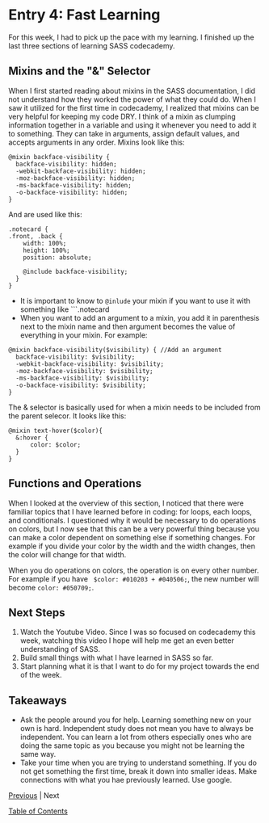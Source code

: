 # Entry 4: Fast Learning
For this week, I had to pick up the pace with my learning. I finished up the last three sections of learning SASS codecademy.

## Mixins and the "&" Selector 
When I first started reading about mixins in the SASS documentation, I did not understand how they worked the power of what they could do. When I saw it utilized for the first time in codecademy, I realized that mixins can be very helpful for keeping my code DRY. I think of a mixin as clumping information together in a variable and using it whenever you need to add it to something. They can take in arguments, assign default values, and accepts arguments in any order. 
Mixins look like this:
```
@mixin backface-visibility {
  backface-visibility: hidden;
  -webkit-backface-visibility: hidden;
  -moz-backface-visibility: hidden;
  -ms-backface-visibility: hidden;
  -o-backface-visibility: hidden;
}
```
And are used like this:

```
.notecard {
.front, .back {
    width: 100%;
    height: 100%;
    position: absolute;

    @include backface-visibility;
  }
}
```
+ It is important to know to ```@inlude``` your mixin if you want to use it with something like ```.notecard
+ When you want to add an argument to a mixin, you add it in parenthesis next to the mixin name and then argument becomes the value of everything in your mixin. For example:
```
@mixin backface-visibility($visibility) { //Add an argument
  backface-visibility: $visibility;
  -webkit-backface-visibility: $visibility;
  -moz-backface-visibility: $visibility;
  -ms-backface-visibility: $visibility;
  -o-backface-visibility: $visibility;
}
```

The & selector is basically used for when a mixin needs to be included from the parent selecor. It looks like this:
```
@mixin text-hover($color){
  &:hover {
      color: $color; 
  }
}

```

## Functions and Operations
When I looked at the overview of this section, I noticed that there were familiar topics that I have learned before in coding: for loops, each loops, and conditionals. I questioned why it would be necessary to do operations on colors, but I now see that this can be a very powerful thing because you can make a color dependent on something else if something changes. For example if you divide your color by the width and the width changes, then the color will change for that width. 

When you do operations on colors, the operation is on every other number. For example if you have ``` $color: #010203 + #040506;```, the new number will become ```color: #050709;```.

## Next Steps
1. Watch the Youtube Video. Since I was so focused on codecademy this week, watching this video I hope will help me get an even better understanding of SASS.
2. Build small things with what I have learned in SASS so far. 
3. Start planning what it is that I want to do for my project towards the end of the week. 

## Takeaways
+ Ask the people around you for help. Learning something new on your own is hard. Independent study does not mean you have to always be independent. You can learn a lot from others especially ones who are doing the same topic as you because you might not be learning the same way.
+ Take your time when you are trying to understand something. If you do not get something the first time, break it down into smaller ideas. Make connections with what you hae previously learned. Use google. 








[Previous](../entries/entry03.md) |  Next

[Table of Contents](../README.md)